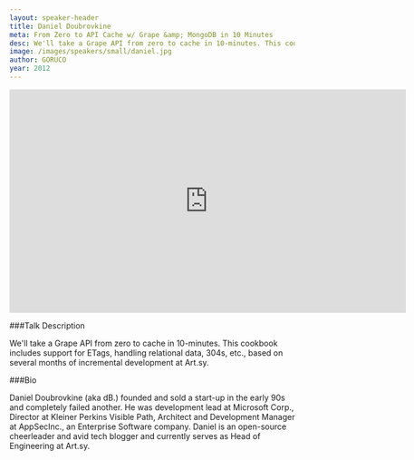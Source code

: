 ```yaml
---
layout: speaker-header
title: Daniel Doubrovkine
meta: From Zero to API Cache w/ Grape &amp; MongoDB in 10 Minutes
desc: We'll take a Grape API from zero to cache in 10-minutes. This cookbook includes support for ETags, handling relational data, 304s, etc., based on several months of incremental development at Art.sy.
image: /images/speakers/small/daniel.jpg
author: GORUCO
year: 2012
---
```


<iframe src="http://player.vimeo.com/video/45132110?title=0&amp;byline=0&amp;portrait=0" width="700" height="394" frameborder="0" webkitAllowFullScreen mozallowfullscreen allowFullScreen></iframe>

###Talk Description

We'll take a Grape API from zero to cache in 10-minutes. This cookbook includes support for ETags, handling relational data, 304s, etc., based on several months of incremental development at Art.sy.

###Bio

Daniel Doubrovkine (aka dB.) founded and sold a start-up in the early 90s and completely failed another. He was development lead at Microsoft Corp., Director at Kleiner Perkins Visible Path, Architect and Development Manager at AppSecInc., an Enterprise Software company. Daniel is an open-source cheerleader and avid tech blogger and currently serves as Head of Engineering at Art.sy.
